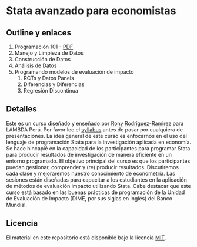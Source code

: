 # Stata avanzado para economistas

## Outline y enlaces

1. Programación 101 - [PDF](https://rawcdn.githack.com/lambda-stata/course-materials/55a74328297553f9057a83cc9e9ebd7a63fba199/lectures/01-programming-intro/01-programming-intro.pdf)
2. Manejo y Limpieza de Datos
3. Construcción de Datos
4. Análisis de Datos
5. Programando modelos de evaluación de impacto
   1. RCTs y Datos Panels
   2. Diferencias y Diferencias
   3. Regresión Discontinua

## Detalles

Este es un curso diseñado y enseñado por [Rony Rodriguez-Ramirez](http://rrmaximiliano.github.io) para LAMBDA Perú. Por favor lee el [syllabus](https://github.com/lambda-stata/course-materials/blob/master/syllabus/Syllabus%20-%20Stata%20Avanzado%20para%20Economistas.pdf) antes de pasar por cualquiera de presentaciones. La idea general de este curso es enfocarnos en el uso del lenguaje de programación Stata para la investigación aplicada en economía. Se hace hincapié en la capacidad de los participantes para programar Stata para producir resultados de investigación de manera eficiente en un entorno programado. El objetivo principal del curso es que los participantes puedan gestionar, comprender y (re) producir resultados. Discutiremos cada clase y mejoraremos nuestro conocimiento de econometría. Las sesiones están diseñadas para capacitar a los estudiantes en la aplicación de métodos de evaluación impacto utilizando Stata. Cabe destacar que este curso está basado en las buenas prácticas de programación de la Unidad de Evaluación de Impacto (DIME, por sus siglas en inglés) del Banco Mundial. 

## Licencia

El material en este repositorio está disponible bajo la licencia [MIT](http://opensource.org/licenses/mit-license.php). 